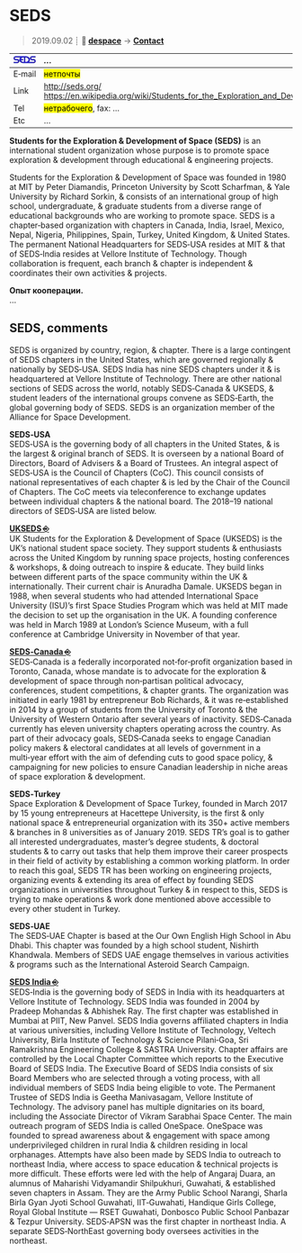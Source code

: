 # SEDS
> 2019.09.02 ┊ **🚀 [despace](index.md)** → **[Contact](contact.md)**

|[![](f/contact/s/seds_logo1_thumb.jpg)](f/contact/s/seds_logo1.png)|*…*|
|:--|:--|
|E‑mail| <mark>нетпочты</mark> |
|Link| <http://seds.org/><br> <https://en.wikipedia.org/wiki/Students_for_the_Exploration_and_Development_of_Space> |
|Tel| <mark>нетрабочего</mark>, fax: … |
|Etc| … |

**Students for the Exploration & Development of Space (SEDS)** is an international student organization whose purpose is to promote space exploration & development through educational & engineering projects.

Students for the Exploration & Development of Space was founded in 1980 at MIT by Peter Diamandis, Princeton University by Scott Scharfman, & Yale University by Richard Sorkin, & consists of an international group of high school, undergraduate, & graduate students from a diverse range of educational backgrounds who are working to promote space. SEDS is a chapter‑based organization with chapters in Canada, India, Israel, Mexico, Nepal, Nigeria, Philippines, Spain, Turkey, United Kingdom, & United States. The permanent National Headquarters for SEDS‑USA resides at MIT & that of SEDS‑India resides at Vellore Institute of Technology. Though collaboration is frequent, each branch & chapter is independent & coordinates their own activities & projects.

**Опыт кооперации.**  
…


<p style="page-break-after:always"> </p>

## SEDS, comments

SEDS is organized by country, region, & chapter. There is a large contingent of SEDS chapters in the United States, which are governed regionally & nationally by SEDS‑USA. SEDS India has nine SEDS chapters under it & is headquartered at Vellore Institute of Technology. There are other national sections of SEDS across the world, notably SEDS‑Canada & UKSEDS, & student leaders of the international groups convene as SEDS‑Earth, the global governing body of SEDS. SEDS is an organization member of the Alliance for Space Development.

**SEDS‑USA**  
SEDS‑USA is the governing body of all chapters in the United States, & is the largest & original branch of SEDS. It is overseen by a national Board of Directors, Board of Advisers & a Board of Trustees. An integral aspect of SEDS‑USA is the Council of Chapters (CoC). This council consists of national representatives of each chapter & is led by the Chair of the Council of Chapters. The CoC meets via teleconference to exchange updates between individual chapters & the national board. The 2018–19 national directors of SEDS‑USA are listed below.

**[UKSEDS ⎆](http://ukseds.org/)**  
UK Students for the Exploration & Development of Space (UKSEDS) is the UK’s national student space society. They support students & enthusiasts across the United Kingdom by running space projects, hosting conferences & workshops, & doing outreach to inspire & educate. They build links between different parts of the space community within the UK & internationally. Their current chair is Anuradha Damale. UKSEDS began in 1988, when several students who had attended International Space University (ISU)’s first Space Studies Program which was held at MIT made the decision to set up the organisation in the UK. A founding conference was held in March 1989 at London’s Science Museum, with a full conference at Cambridge University in November of that year.

**[SEDS‑Canada ⎆](http://seds.ca/)**  
SEDS‑Canada is a federally incorporated not‑for‑profit organization based in Toronto, Canada, whose mandate is to advocate for the exploration & development of space through non‑partisan political advocacy, conferences, student competitions, & chapter grants. The organization was initiated in early 1981 by entrepreneur Bob Richards, & it was re‑established in 2014 by a group of students from the University of Toronto & the University of Western Ontario after several years of inactivity. SEDS‑Canada currently has eleven university chapters operating across the country. As part of their advocacy goals, SEDS‑Canada seeks to engage Canadian policy makers & electoral candidates at all levels of government in a multi‑year effort with the aim of defending cuts to good space policy, & campaigning for new policies to ensure Canadian leadership in niche areas of space exploration & development.

**SEDS‑Turkey**  
Space Exploration & Development of Space Turkey, founded in March 2017 by 15 young entrepreneurs at Hacettepe University, is the first & only national space & entrepreneurial organization with its 350+ active members & branches in 8 universities as of January 2019. SEDS TR’s goal is to gather all interested undergraduates, master’s degree students, & doctoral students & to carry out tasks that help them improve their career prospects in their field of activity by establishing a common working platform. In order to reach this goal, SEDS TR has been working on engineering projects, organizing events & extending its area of effect by founding SEDS organizations in universities throughout Turkey & in respect to this, SEDS is trying to make operations & work done mentioned above accessible to every other student in Turkey.

**SEDS‑UAE**  
The SEDS‑UAE Chapter is based at the Our Own English High School in Abu Dhabi. This chapter was founded by a high school student, Nishirth Khandwala. Members of SEDS UAE engage themselves in various activities & programs such as the International Asteroid Search Campaign.

**[SEDS India ⎆](http://sedsindia.org)**  
SEDS‑India is the governing body of SEDS in India with its headquarters at Vellore Institute of Technology. SEDS India was founded in 2004 by Pradeep Mohandas & Abhishek Ray. The first chapter was established in Mumbai at PIIT, New Panvel. SEDS India governs affiliated chapters in India at various universities, including Vellore Institute of Technology, Veltech University, Birla Institute of Technology & Science Pilani‑Goa, Sri Ramakrishna Engineering College & SASTRA University. Chapter affairs are controlled by the Local Chapter Committee which reports to the Executive Board of SEDS India. The Executive Board of SEDS India consists of six Board Members who are selected through a voting process, with all individual members of SEDS India being eligible to vote. The Permanent Trustee of SEDS India is Geetha Manivasagam, Vellore Institute of Technology. The advisory panel has multiple dignitaries on its board, including the Associate Director of Vikram Sarabhai Space Center. The main outreach program of SEDS India is called OneSpace. OneSpace was founded to spread awareness about & engagement with space among underprivileged children in rural India & children residing in local orphanages. Attempts have also been made by SEDS India to outreach to northeast India, where access to space education & technical projects is more difficult. These efforts were led with the help of Angaraj Duara, an alumnus of Maharishi Vidyamandir Shilpukhuri, Guwahati, & established seven chapters in Assam. They are the Army Public School Narangi, Sharla Birla Gyan Jyoti School Guwahati, IIT‑Guwahati, Handique Girls College, Royal Global Institute — RSET Guwahati, Donbosco Public School Panbazar & Tezpur University. SEDS‑APSN was the first chapter in northeast India. A separate SEDS‑NorthEast governing body oversees activities in the northeast.
